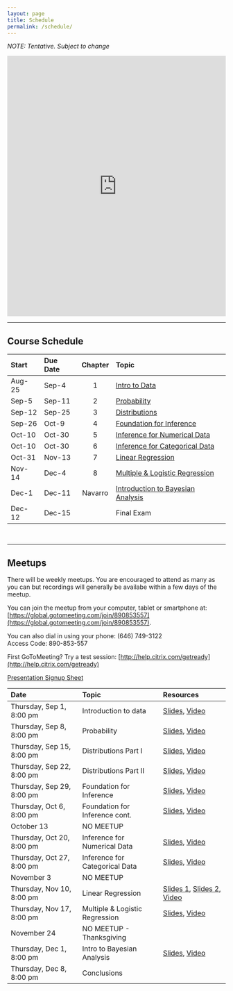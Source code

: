 ```yaml
---
layout: page
title: Schedule
permalink: /schedule/
---
```


*NOTE: Tentative. Subject to change*  

<iframe src="https://calendar.google.com/calendar/embed?src=1rggi2meh364e6ten2lqk6m2mk%40group.calendar.google.com&ctz=America/New_York" style="border: 0" width="100%" height="600" frameborder="0" scrolling="no"></iframe>

<br />

________________________________________________________________________________

## Course Schedule

Start  | Due Date | Chapter | Topic                              
:------|:---------|:-------:|:-----------------------------------
Aug-25 | Sep-4    | 1       | [Intro to Data](/pages/chapter1)
Sep-5  | Sep-11   | 2       | [Probability](/pages/chapter2)
Sep-12 | Sep-25   | 3       | [Distributions](/pages/chapter3)
Sep-26 | Oct-9    | 4       | [Foundation for Inference](/pages/chapter4)
Oct-10 | Oct-30   | 5       | [Inference for Numerical Data](/pages/chapter5)
Oct-10 | Oct-30   | 6       | [Inference for Categorical Data](/pages/chapter6)
Oct-31 | Nov-13   | 7       | [Linear Regression](/pages/chapter7)
Nov-14 | Dec-4    | 8       | [Multiple & Logistic Regression](/pages/chapter8)
Dec-1  | Dec-11   | Navarro | [Introduction to Bayesian Analysis](/pages/chapter9)
Dec-12 | Dec-15   |         | Final Exam

<br />


________________________________________________________________________________

## Meetups

There will be weekly meetups. You are encouraged to attend as many as you can but recordings will generally be availabe within a few days of the meetup.

You can join the meetup from your computer, tablet or smartphone at: [https://global.gotomeeting.com/join/890853557](https://global.gotomeeting.com/join/890853557).

You can also dial in using your phone: (646) 749-3122  
Access Code: 890-853-557

First GoToMeeting? Try a test session: [http://help.citrix.com/getready](http://help.citrix.com/getready)

[Presentation Signup Sheet](https://docs.google.com/spreadsheets/d/18JPR5b-0-Oyinj--H6hb8u8BY9QxCv8S4UsCwTGvS9w/edit#gid=0)



Date                      | Topic                           | Resources |
:-------------------------|:--------------------------------|:----------|
Thursday, Sep 1, 8:00 pm  | Introduction to data            | [Slides](/slides/2016-09-01-Intro_to_Course.html), [Video](https://youtu.be/vRB_AkcfeUQ)
Thursday, Sep 8, 8:00 pm  | Probability                     | [Slides](/slides/2016-09-08-Probability.html), [Video](https://youtu.be/0qztsiM0j3M)
Thursday, Sep 15, 8:00 pm | Distributions Part I            | [Slides](/slides/2016-09-15-Distributions.html), [Video](https://youtu.be/oekknAYsk9Q)
Thursday, Sep 22, 8:00 pm | Distributions Part II           | [Slides](/slides/2016-09-22-Distributions2.html), [Video](https://youtu.be/G-hvXp2PjOw)
Thursday, Sep 29, 8:00 pm | Foundation for Inference        | [Slides](/slides/2016-09-29-Foundation_for_Inference.html), [Video](https://youtu.be/Qj-78pt4BtY)
Thursday, Oct 6, 8:00 pm  | Foundation for Inference cont.  | [Slides](/slides/2016-10-06-Foundation_for_Inference2.html), [Video](https://youtu.be/MFpkOo4K8f8)
October 13                | NO MEETUP                       |
Thursday, Oct 20, 8:00 pm | Inference for Numerical Data    | [Slides](/slides/2016-10-20-Inference_for_Numerical_Data.html), [Video](https://youtu.be/nDK-tsj6vpU)
Thursday, Oct 27, 8:00 pm | Inference for Categorical Data  | [Slides](/slides/2016-10-27-Inference_for_Categorical_Data.html), [Video](https://youtu.be/37usM_3h2xo)
November 3                | NO MEETUP                       |
Thursday, Nov 10, 8:00 pm | Linear Regression               | [Slides 1](/slides/2016-11-10-Linear_Regression.html), [Slides 2](/slides/2016-11-10-Linear_Regression2.html), [Video](https://youtu.be/S5UpNsjttfw)
Thursday, Nov 17, 8:00 pm | Multiple & Logistic Regression  | [Slides](/slides/2016-11-18-Multiple_Regression.html), [Video](https://youtu.be/xK_gUKi5mQ0)
November 24               | NO MEETUP - Thanksgiving        |
Thursday, Dec 1, 8:00 pm  | Intro to Bayesian Analysis      | [Slides](/slides/2016-12-01-Bayesian_Analysis.html), [Video](https://youtu.be/6HlxlhNnLUs)
Thursday, Dec 8, 8:00 pm  | Conclusions                     |

